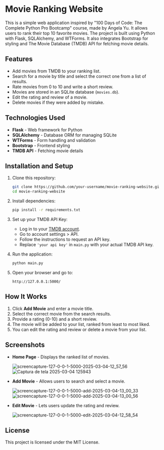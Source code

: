 # Movie Ranking Website

This is a simple web application inspired by "100 Days of Code: The Complete Python Pro Bootcamp" course, made by Angela Yu. It allows users to rank their top 10 favorite movies. The project is built using Python with Flask, SQLAlchemy, and WTForms. It also integrates Bootstrap for styling and The Movie Database (TMDB) API for fetching movie details.

## Features

- Add movies from TMDB to your ranking list.
- Search for a movie by title and select the correct one from a list of results.
- Rate movies from 0 to 10 and write a short review.
- Movies are stored in an SQLite database (`movies.db`).
- Edit the rating and review of a movie.
- Delete movies if they were added by mistake.

## Technologies Used

- **Flask** - Web framework for Python
- **SQLAlchemy** - Database ORM for managing SQLite
- **WTForms** - Form handling and validation
- **Bootstrap** - Frontend styling
- **TMDB API** - Fetching movie details

## Installation and Setup

1. Clone this repository:

   ```sh
   git clone https://github.com/your-username/movie-ranking-website.git
   cd movie-ranking-website
   ```

2. Install dependencies:

   ```sh
   pip install -r requirements.txt
   ```

3. Set up your TMDB API Key:

   - Log in to your [TMDB account](https://www.themoviedb.org/).
   - Go to account settings > API.
   - Follow the instructions to request an API key.
   - Replace `'your api key'` in `main.py` with your actual TMDB API key.

4. Run the application:

   ```sh
   python main.py
   ```

5. Open your browser and go to:

   ```
   http://127.0.0.1:5000/
   ```

## How It Works

1. Click **Add Movie** and enter a movie title.
2. Select the correct movie from the search results.
3. Provide a rating (0-10) and a short review.
4. The movie will be added to your list, ranked from least to most liked.
5. You can edit the rating and review or delete a movie from your list.

## Screenshots

- **Home Page** - Displays the ranked list of movies.
  
  ![screencapture-127-0-0-1-5000-2025-03-04-12_57_56](https://github.com/user-attachments/assets/419f917a-cde2-4004-b6cd-75d27bcee9fa)
  ![Captura de tela 2025-03-04 125943](https://github.com/user-attachments/assets/bbdc8bd4-291e-40cf-977c-83d8d830e03e)

- **Add Movie** - Allows users to search and select a movie.
  
  ![screencapture-127-0-0-1-5000-add-2025-03-04-13_00_33](https://github.com/user-attachments/assets/c9b0ced9-eb10-4a65-8e26-b9a30dc8b2b2)
  ![screencapture-127-0-0-1-5000-add-2025-03-04-13_00_56](https://github.com/user-attachments/assets/7a1114fb-9de9-4971-b40d-8dc8ee632671)
  
- **Edit Movie** - Lets users update the rating and review.

  ![screencapture-127-0-0-1-5000-edit-2025-03-04-12_58_54](https://github.com/user-attachments/assets/ebb3e16f-2153-4586-a9bb-1a686c5741b7)

## License

This project is licensed under the MIT License.
